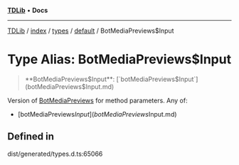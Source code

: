 [**TDLib**](../../../../../../README.md) • **Docs**

***

[TDLib](../../../../../../modules.md) / [index](../../../../../README.md) / [types](../../../README.md) / [default](../README.md) / BotMediaPreviews$Input

# Type Alias: BotMediaPreviews$Input

> **BotMediaPreviews$Input**: [`botMediaPreviews$Input`](botMediaPreviews$Input.md)

Version of [BotMediaPreviews](BotMediaPreviews-1.md) for method parameters.
Any of:
- [botMediaPreviews$Input](botMediaPreviews$Input.md)

## Defined in

dist/generated/types.d.ts:65066
